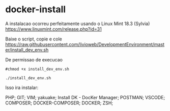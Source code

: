 # docker-install
A instalacao ocorreu perfeitamente usando o Linux Mint 18.3 (Sylvia)
https://www.linuxmint.com/release.php?id=31

Baixe o script, copie e cole
https://raw.githubusercontent.com/livioweb/DevelopmentEnvironment/master/install_dev_env.sh


De permissao de execucao

````
#chmod +x install_dev_env.sh 

./install_dev_env.sh
````
Isso ira instalar:

PHP;
GIT;
VIM;
yakuake;
Install DK - DocKer Manager;
POSTMAN;
VSCODE;
COMPOSER;
DOCKER-COMPOSER;
DOCKER;
ZSH;